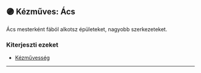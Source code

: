## 🟣 Kézműves: Ács

Ács mesterként fából alkotsz épületeket, nagyobb szerkezeteket.

### Kiterjeszti ezeket

- [Kézművesség](../kepzettsegek.szekunder/kezmuvesseg.md)

---
